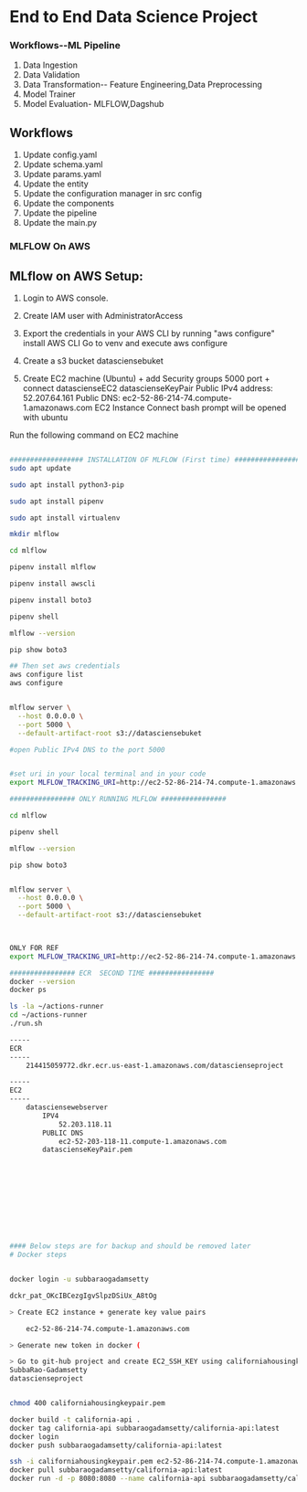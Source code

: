 # End to End Data Science Project

### Workflows--ML Pipeline

1. Data Ingestion
2. Data Validation
3. Data Transformation-- Feature Engineering,Data Preprocessing
4. Model Trainer
5. Model Evaluation- MLFLOW,Dagshub

## Workflows

1. Update config.yaml
2. Update schema.yaml
3. Update params.yaml
4. Update the entity
5. Update the configuration manager in src config
6. Update the components
7. Update the pipeline 
8. Update the main.py


### MLFLOW On AWS
## MLflow on AWS Setup:

1. Login to AWS console.
2. Create IAM user with AdministratorAccess

3. Export the credentials in your AWS CLI by running "aws configure"
	install AWS CLI
	Go to venv and execute aws configure

4. Create a s3 bucket
	datasciensebuket
5. Create EC2 machine (Ubuntu) + add Security groups 5000 port + connect
	datascienseEC2
	datascienseKeyPair
	Public IPv4 address: 52.207.64.161
	Public DNS: ec2-52-86-214-74.compute-1.amazonaws.com
	EC2 Instance Connect
		bash prompt will be opened with ubuntu

Run the following command on EC2 machine
```bash

################## INSTALLATION OF MLFLOW (First time) #########################
sudo apt update

sudo apt install python3-pip

sudo apt install pipenv

sudo apt install virtualenv

mkdir mlflow

cd mlflow

pipenv install mlflow

pipenv install awscli

pipenv install boto3

pipenv shell

mlflow --version

pip show boto3

## Then set aws credentials
aws configure list
aws configure


mlflow server \
  --host 0.0.0.0 \
  --port 5000 \
  --default-artifact-root s3://datasciensebuket

#open Public IPv4 DNS to the port 5000


#set uri in your local terminal and in your code 
export MLFLOW_TRACKING_URI=http://ec2-52-86-214-74.compute-1.amazonaws.com:5000/

################ ONLY RUNNING MLFLOW ################

cd mlflow

pipenv shell

mlflow --version

pip show boto3


mlflow server \
  --host 0.0.0.0 \
  --port 5000 \
  --default-artifact-root s3://datasciensebuket
  


ONLY FOR REF
export MLFLOW_TRACKING_URI=http://ec2-52-86-214-74.compute-1.amazonaws.com:5000/

################ ECR  SECOND TIME ################
docker --version
docker ps

ls -la ~/actions-runner
cd ~/actions-runner
./run.sh

-----
ECR
-----
	214415059772.dkr.ecr.us-east-1.amazonaws.com/datascienseproject

-----
EC2
-----
	datasciensewebserver
		IPV4
			52.203.118.11
		PUBLIC DNS
			ec2-52-203-118-11.compute-1.amazonaws.com
		datascienseKeyPair.pem











#### Below steps are for backup and should be removed later
# Docker steps


docker login -u subbaraogadamsetty

dckr_pat_OKcIBCezgIgvSlpzDSiUx_A8tOg

> Create EC2 instance + generate key value pairs

	ec2-52-86-214-74.compute-1.amazonaws.com

> Generate new token in docker (

> Go to git-hub project and create EC2_SSH_KEY using californiahousingkeypair.pem
SubbaRao-Gadamsetty
datascienseproject


chmod 400 californiahousingkeypair.pem

docker build -t california-api .
docker tag california-api subbaraogadamsetty/california-api:latest
docker login
docker push subbaraogadamsetty/california-api:latest

ssh -i californiahousingkeypair.pem ec2-52-86-214-74.compute-1.amazonaws.com
docker pull subbaraogadamsetty/california-api:latest
docker run -d -p 8080:8080 --name california-api subbaraogadamsetty/california-api:latest

